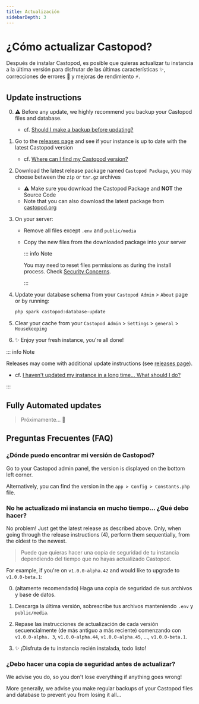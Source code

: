 ```yaml
---
title: Actualización
sidebarDepth: 3
---
```


# ¿Cómo actualizar Castopod?

Después de instalar Castopod, es posible que quieras actualizar tu instancia a
la última versión para disfrutar de las últimas características ✨, correcciones
de errores 🐛 y mejoras de rendimiento ⚡.

## Update instructions

0. ⚠️ Before any update, we highly recommend you backup your Castopod files and
   database.

   - cf.
     [Should I make a backup before updating?](#should-i-make-a-backup-before-updating)

1. Go to the
   [releases page](https://code.castopod.org/adaures/castopod/-/releases) and
   see if your instance is up to date with the latest Castopod version

   - cf.
     [Where can I find my Castopod version?](#where-can-i-find-my-castopod-version)

2. Download the latest release package named `Castopod Package`, you may choose
   between the `zip` or `tar.gz` archives

   - ⚠️ Make sure you download the Castopod Package and **NOT** the Source Code
   - Note that you can also download the latest package from
     [castopod.org](https://castopod.org/)

3. On your server:

   - Remove all files except `.env` and `public/media`
   - Copy the new files from the downloaded package into your server

     ::: info Note

     You may need to reset files permissions as during the install process.
     Check [Security Concerns](./security.md).

     :::

4. Update your database schema from your `Castopod Admin` > `About` page or by
   running:

   ```bash
   php spark castopod:database-update
   ```

5. Clear your cache from your `Castopod Admin` > `Settings` > `general` >
   `Housekeeping`
6. ✨ Enjoy your fresh instance, you're all done!

::: info Note

Releases may come with additional update instructions (see
[releases page](https://code.castopod.org/adaures/castopod/-/releases)).

- cf.
  [I haven't updated my instance in a long time… What should I do?](#i-havent-updated-my-instance-in-a-long-time-what-should-i-do)

:::

## Fully Automated updates

> Próximamente... 👀

## Preguntas Frecuentes (FAQ)

### ¿Dónde puedo encontrar mi versión de Castopod?

Go to your Castopod admin panel, the version is displayed on the bottom left
corner.

Alternatively, you can find the version in the `app > Config > Constants.php`
file.

### No he actualizado mi instancia en mucho tiempo… ¿Qué debo hacer?

No problem! Just get the latest release as described above. Only, when going
through the release instructions (4), perform them sequentially, from the oldest
to the newest.

> Puede que quieras hacer una copia de seguridad de tu instancia dependiendo del
> tiempo que no hayas actualizado Castopod.

For example, if you're on `v1.0.0-alpha.42` and would like to upgrade to
`v1.0.0-beta.1`:

0. (altamente recomendado) Haga una copia de seguridad de sus archivos y base de
   datos.

1. Descarga la última versión, sobrescribe tus archivos manteniendo `.env` y
   `public/media`.

2. Repase las instrucciones de actualización de cada versión secuencialmente (de
   más antiguo a más reciente) comenzando con `v1.0.0-alpha. 3`,
   `v1.0.0-alpha.44`, `v1.0.0-alpha.45`, …, `v1.0.0-beta.1`.

3. ✨ ¡Disfruta de tu instancia recién instalada, todo listo!

### ¿Debo hacer una copia de seguridad antes de actualizar?

We advise you do, so you don't lose everything if anything goes wrong!

More generally, we advise you make regular backups of your Castopod files and
database to prevent you from losing it all…
